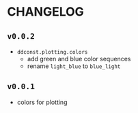 # CHANGELOG

## `v0.0.2`
- `ddconst.plotting.colors`
  - add green and blue color sequences
  - rename `light_blue` to `blue_light`

## `v0.0.1`
- colors for plotting
